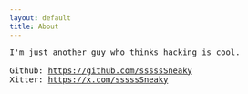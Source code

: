 ```yaml
---
layout: default
title: About
---
```


<pre>
I'm just another guy who thinks hacking is cool.

Github: <a href="https://github.com/sssssSneaky">https://github.com/sssssSneaky</a>
Xitter: <a href="https://x.com/sssssSneaky">https://x.com/sssssSneaky</a>
</pre>
